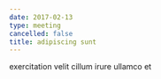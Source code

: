 ```yaml
---
date: 2017-02-13
type: meeting
cancelled: false
title: adipiscing sunt
---
```

exercitation velit cillum irure ullamco et